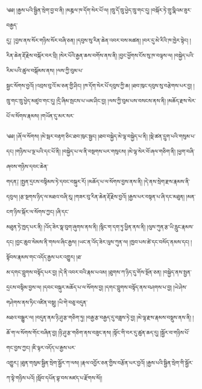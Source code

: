 ﻿  
༄༅། །རྒྱས་པའི་སྦྱིན་སྲེག་བྱ་བ་ནི། །མཎྜལ་ཁ་དོག་སེར་པོ་ལ། །ཁྲུ་དོ་ཁྲུ་ཕྱེད་ཁྲུ་གང་དུ། །བསྐོར་ཏེ་གྲུ་བྮིའམ་ཟུར་བརྒྱད་  
དུ༑ ༑བྱས་ནས་སོར་གཉིས་སོར་བཞི་ཅན། །དབུས་སུ་རིན་ཆེན་འབར་བས་མཚན། །བར་དུ་མེ་རིའི་ཁ་ཁྱེར་སྟེང། །རིན་ཆེན་རྡོ་རྗེས་བསྐོར་བར་བྲི། །སེར་པོའི་རྒྱན་ཆས་བགོས་ནས་ནི། །བྱང་ཕྱོགས་ངོས་སུ་ཁ་བལྟས་ལ། །བསྐྱེད་པའི་རིམ་པའི་ཚུལ་བསྒོམས་ནས། །ལས་ཀྱི་བུམ་པ་  
སྦྱང་སོགས་བྱའོ། །འབྲས་བུ་འོ་མ་ཅན་གྱི་ཤིང། །ཁ་དོག་སེར་པོ་དབུས་ཀྱི་ཆ། །ཐབ་ཁུང་དབུས་སུ་བརྩེགས་པར་བྱ། །ཁྲུ་གང་ཁྲུ་ཕྱེད་མཛུབ་གང་དུ། །དྲི་ཞིམ་སྤངས་པ་ཡམ་ཤིང་བྱ། །ལས་ཀྱི་བུམ་པས་བསངས་ནས་ནི། །མཆོད་རྫས་སེར་པོ་ལ་སོགས་རྣམས། །གཡོན་དུ་མར་སར་  
  
༄༅། །ཞོ་ལ་སོགས། །མེ་སྦར་བརྟག་ཅིང་ཐབ་ཁུང་སྦྱང། །ཐབ་བསྐྱེད་མེ་ལྷ་བསྐྱེད་པ་ནི། །སྡེ་ཚན་དྲུག་པའི་གསུམ་པ་དང། །གཉིས་པ་ལྔ་པའི་དང་པོ་ནི། །བསྐྱེད་པ་ལ་ནི་བསྔགས་པར་གསུངས། །མེ་ལྷ་སེར་བོ་ཞལ་གཅིག་ནི། །ཕྱག་བཞི་ཞབས་གཉིས་དབང་ཆེན་  
གདན༑ །སྤྱན་དྲངས་བསྟིམས་ཏེ་དབང་བསྐུར་རོ། །མཆོད་པ་ལ་སོགས་བྱས་ནས་ནི། །དེ་ནས་སྲེག་རྫས་རྣམས་ནི་དབུལ། །རྩ་སྔགས་ཉིད་ལ་མཐའ་བཞི་རུ། །གཟར་བུ་རིན་ཆེན་རྡོ་རྗེས་བྱའོ། །རྒྱས་པར་བསྟན་པ་ཞི་དང་མཐུན། །མན་ངག་ཉིས་སྐོར་ལ་སོགས་ཀྱང། །ཞི་དང་  
མཐུན་ཏེ་ཁྱད་པར་ནི། །འོད་ཟེར་སྣ་བུག་ཞུགས་ནས་ནི། །སྙིང་ག་དག་ཏུ་ཕྱིན་ནས་ནི། །ལུས་ཀུན་རྩ་ཡི་རླུང་རྣམས་དང། །བྱང་ཆུབ་སེམས་ནི་གསལ་ཞིང་རྒྱས། །ཡང་ན་འོད་ཟེར་ལུས་ཀུན་ལ། །ཁྱབ་པས་ཚེ་དང་བསོད་ནམས་དང། །སྟོབས་རྣམས་གང་འདོད་རྒྱས་པར་འགྱུར། །ཐ་  
མ་དགང་བླུགས་བསྟོད་པར་བྱ། །དེ་ནི་འབར་བའི་རྣམ་པའམ། །ཐུགས་ཀ་ཉིད་དུ་གོས་སྔོན་ཅན། །བསྐྱེད་ནས་སྤྱན་དྲངས་བསྟིམ་བྱས་ལ། །དབང་བསྐུར་མཆོད་པ་ལ་སོགས་བྱ། །དགང་བླུགས་བསྟོད་ནས་བཤགས་པ་བྱ། །ཡེ་ཤེས་གཤེགས་ནས་ཏིང་འཛིན་བསྡུ། །ཡི་གེ་བཅུ་བདུན་  
མཐའ་བསྒྱུར་ལ། །བདུན་ནམ་ཉི་ཤུ་རྩ་གཅིག་ཏུ། །བརྒྱ་རྩ་བརྒྱད་དུ་བཟླས་ཏེ་བྱ། །མེ་ལྷ་རྫས་རྣམས་བསྡུས་ནས་ནི། །ཆོ་ག་ལ་སོགས་གོང་བཞིན་བྱ། །ཉི་ཤུ་རྩ་གཅིག་ནས་བཟུང་ནས། །སྟོང་གི་བར་དུ་ཚུན་ཆད་དུ། །སྦྱོར་བ་གཉིས་པོ་གང་བྱས་ཀྱང། །ཇི་ལྟར་འདོད་པ་རྒྱས་པར་  
འགྱུར༑ །ཐུན་གསུམ་སྦྱིན་སྲེག་སྦྱོར་ཀ་ལས། །རྣལ་འབྱོར་ཅན་གྱིས་བརྩོན་པར་བྱའོ། །རྒྱས་པའི་སྦྱིན་སྲེག་གི་སྦྱོར་ཀ་སྟེ་གཉིས་པའོ། །སློབ་དཔོན་བྷ་བས་མཛད་པ་རྫོགས་སོ།།  
  
  
